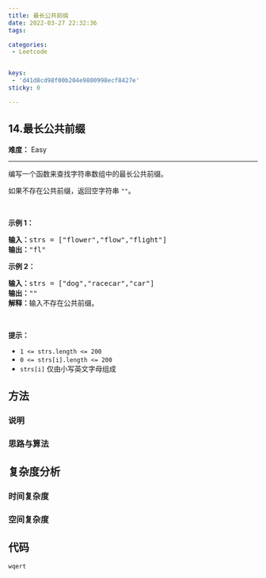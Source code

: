 ```yaml
---
title: 最长公共前缀
date: 2022-03-27 22:32:36
tags:

categories:
 - Leetcode


keys: 
 - 'd41d8cd98f00b204e9800998ecf8427e'
sticky: 0

---
```



## 14.最长公共前缀

**难度：** Easy

---

<p>编写一个函数来查找字符串数组中的最长公共前缀。</p>

<p>如果不存在公共前缀，返回空字符串&nbsp;<code>""</code>。</p>

<p>&nbsp;</p>

<p><strong>示例 1：</strong></p>

<pre>
<strong>输入：</strong>strs = ["flower","flow","flight"]
<strong>输出：</strong>"fl"
</pre>

<p><strong>示例 2：</strong></p>

<pre>
<strong>输入：</strong>strs = ["dog","racecar","car"]
<strong>输出：</strong>""
<strong>解释：</strong>输入不存在公共前缀。</pre>

<p>&nbsp;</p>

<p><strong>提示：</strong></p>

<ul>
	<li><code>1 &lt;= strs.length &lt;= 200</code></li>
	<li><code>0 &lt;= strs[i].length &lt;= 200</code></li>
	<li><code>strs[i]</code> 仅由小写英文字母组成</li>
</ul>


## 方法

### 说明


### 思路与算法

## 复杂度分析

### 时间复杂度

### 空间复杂度


## 代码 
 ```java 
wqert 
```

